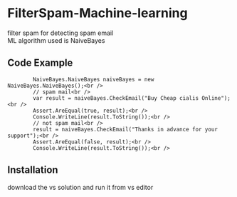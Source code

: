 # FilterSpam-Machine-learning

filter spam for detecting spam email<br />
ML algorithm used is NaiveBayes<br />
## Code Example

            NaiveBayes.NaiveBayes naiveBayes = new NaiveBayes.NaiveBayes();<br />
            // spam mail<br />
            var result = naiveBayes.CheckEmail("Buy Cheap cialis Online");<br />
            Assert.AreEqual(true, result);<br />
            Console.WriteLine(result.ToString());<br />
            // not spam mail<br />
            result = naiveBayes.CheckEmail("Thanks in advance for your support");<br />
            Assert.AreEqual(false, result);<br />
            Console.WriteLine(result.ToString());<br />


## Installation

download the vs solution and run it from vs editor
